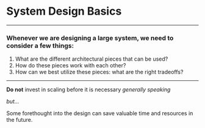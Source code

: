 
# System Design Basics

---

### Whenever we are designing a large system, we need to consider a few things:

1. What are the different architectural pieces that can be used?
2. How do these pieces work with each other?
3. How can we best utilize these pieces: what are the right tradeoffs?

---

**Do not** invest in scaling before it is necessary *generally speaking*

*but...*

Some forethought into the design can save valuable time and resources in the future.
